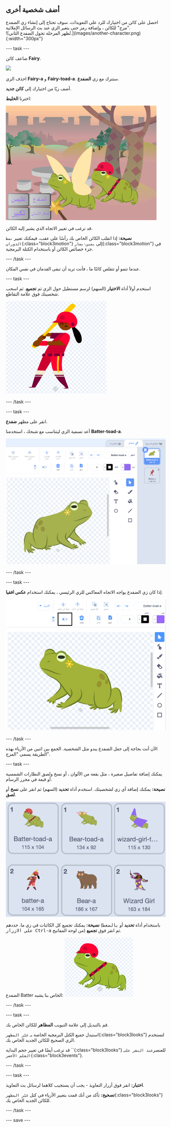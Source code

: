 ## أضف شخصية أخرى

<div style="display: flex; flex-wrap: wrap">
<div style="flex-basis: 200px; flex-grow: 1; margin-right: 15px;">
احصل على كائن من اختيارك للرد على التعويذات. سوف تحتاج إلى إنشاء زي الضفدع "مزج" للكائن ، وإضافة رمز حتى يتغير الزي عند بث الرسائل الإملائية.
</div>
<div>
![تُظهر المرحلة تحول الضفدع الثاني.](images/another-character.png){:width="300px"}
</div>
</div>

--- task ---

ضاعف كائن **Fairy**.

![](images/duplicate-fairy.png)

احذف الزي **Fairy-a** و **Fairy-toad-a**. ستترك مع زي **الضفدع**.

أضف زيًا من اختيارك إلى **كائن جديد**.

اخترنا **الخليط**:

![](images/batter-on-stage.png)

قد ترغب في تغيير الاتجاه الذي يشير إليه الكائن.

**نصيحة:** إذا انقلب الكائن الخاص بك رأسًا على عقب، فيمكنك تغيير `نمط الدوران`{:class="block3motion"} إلى `يمين-يسار`{:class="block3motion"} في جزء خصائص الكائن أو باستخدام الكتلة البرمجية.

--- /task ---

عندما تنمو أو تتقلص كائنًا ما ، فأنت تريد أن تبقى القدمان في نفس المكان.

--- task ---

استخدم أولاً أداة **الاختيار** (السهم) لرسم مستطيل حول الزي ثم **تجميع**. ثم اسحب شخصيتك فوق علامة التقاطع.

![](images/character2-crosshair.png)

--- /task ---

--- task ---

انقر على مظهر **ضفدع**.

أعد تسمية الزي ليتناسب مع شبحك ، استخدمنا **Batter-toad-a**.

![](images/batter-toad-a-added.png)

--- /task ---

--- task ---

إذا كان زي الضفدع يواجه الاتجاه المعاكس للزي الرئيسي ، يمكنك استخدام **عكس افقيا**.

![](images/flip-horizontal.png)

--- /task ---

الآن أنت بحاجة إلى جعل الضفدع يبدو مثل الشخصية. الجمع بين اثنين من الأزياء بهذه الطريقة يسمى "المزج".

--- task ---

يمكنك إضافة تفاصيل صغيرة ، مثل بقعة من الألوان ، أو نسخ ولصق النظارات الشمسية أو قبعة في محرر الرسام.

**نصيحة:** يمكنك إضافة أي زي لشخصيتك. استخدم أداة **تحديد** (السهم) ثم انقر على **نسخ** أو **لصق**.

![](images/editing-options.png)

**نصيحة:** يمكنك تجميع كل الكائنات في زي ما. حددهم (باستخدام أداة **تحديد** أو <kbd>بالضغط على الازرار Ctrl-a</kbd> من لوحة المفاتيح) ثم انقر فوق **تجميع**.

الضفدع Batter الخاص بنا يشبه: ![](images/batter-toad.png)

--- /task ---

--- task ---

قم بالتبديل إلى علامة التبويب **المظاهر** للكائن الخاص بك.

استبدل جميع الكتل البرمجية الخاصة بـ `غيّر المظهر`{:class="block3looks"} لتستخدم الزي الصحيح للكائن الجديد الخاص بك.

قد ترغب أيضًا في تغيير حجم البداية ``{:class="block3looks"} للعنصر`عند النقر على العلم الأخضر`{:class="block3events"}.

--- /task ---

--- task ---

**اختبار:** انقر فوق أزرار التعاويذ - يجب أن يستجيب كلاهما لرسائل بث التعاويذ.

**تصحيح:** تأكد من أنك قمت بتغيير الأزياء في كتل `غيّر المظهر`{:class="block3looks"} للكائن الجديد الخاص بك.

--- /task ---

--- save ---

